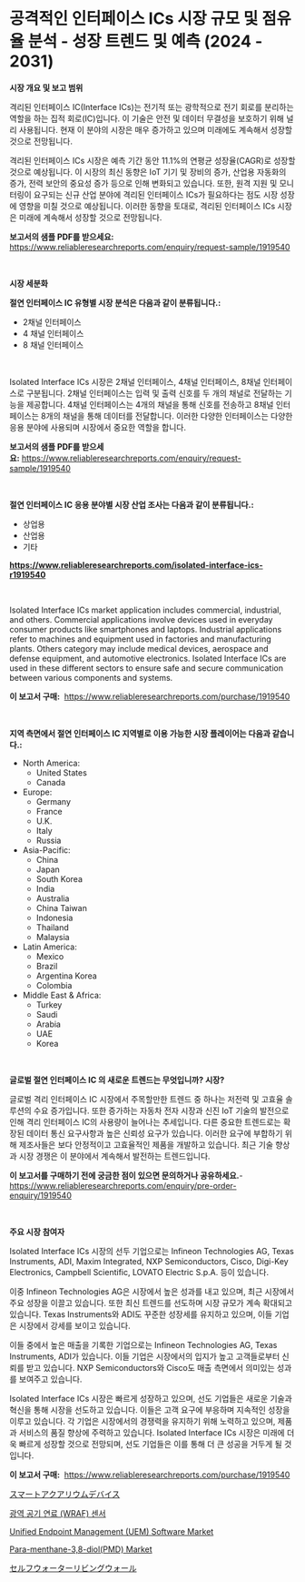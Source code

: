 <p><h1>공격적인 인터페이스 ICs 시장 규모 및 점유율 분석 - 성장 트렌드 및 예측 (2024 - 2031)</h1></p><p><strong>시장 개요 및 보고 범위</strong></p>
<p><p>격리된 인터페이스 IC(Interface ICs)는 전기적 또는 광학적으로 전기 회로를 분리하는 역할을 하는 집적 회로(IC)입니다. 이 기술은 안전 및 데이터 무결성을 보호하기 위해 널리 사용됩니다. 현재 이 분야의 시장은 매우 증가하고 있으며 미래에도 계속해서 성장할 것으로 전망됩니다.</p><p>격리된 인터페이스 ICs 시장은 예측 기간 동안 11.1%의 연평균 성장율(CAGR)로 성장할 것으로 예상됩니다. 이 시장의 최신 동향은 IoT 기기 및 장비의 증가, 산업용 자동화의 증가, 전력 보안의 중요성 증가 등으로 인해 변화되고 있습니다. 또한, 원격 지원 및 모니터링이 요구되는 신규 산업 분야에 격리된 인터페이스 ICs가 필요하다는 점도 시장 성장에 영향을 미칠 것으로 예상됩니다. 이러한 동향을 토대로, 격리된 인터페이스 ICs 시장은 미래에 계속해서 성장할 것으로 전망됩니다.</p></p>
<p><strong>보고서의 샘플 PDF를 받으세요:</strong> <a href="https://www.reliableresearchreports.com/enquiry/request-sample/1919540">https://www.reliableresearchreports.com/enquiry/request-sample/1919540</a></p>
<p>&nbsp;</p>
<p><strong>시장 세분화</strong></p>
<p><strong>절연 인터페이스 IC 유형별 시장 분석은 다음과 같이 분류됩니다.:</strong></p>
<p><ul><li>2채널 인터페이스</li><li>4 채널 인터페이스</li><li>8 채널 인터페이스</li></ul></p>
<p>&nbsp;</p>
<p><p>Isolated Interface ICs 시장은 2채널 인터페이스, 4채널 인터페이스, 8채널 인터페이스로 구분됩니다. 2채널 인터페이스는 입력 및 출력 신호를 두 개의 채널로 전달하는 기능을 제공합니다. 4채널 인터페이스는 4개의 채널을 통해 신호를 전송하고 8채널 인터페이스는 8개의 채널을 통해 데이터를 전달합니다. 이러한 다양한 인터페이스는 다양한 응용 분야에 사용되며 시장에서 중요한 역할을 합니다.</p></p>
<p><strong>보고서의 샘플 PDF를 받으세요:</strong>&nbsp;<a href="https://www.reliableresearchreports.com/enquiry/request-sample/1919540">https://www.reliableresearchreports.com/enquiry/request-sample/1919540</a></p>
<p>&nbsp;</p>
<p><strong> 절연 인터페이스 IC 응용 분야별 시장 산업 조사는 다음과 같이 분류됩니다.:</strong></p>
<p><ul><li>상업용</li><li>산업용</li><li>기타</li></ul></p>
<p><strong><a href="https://www.reliableresearchreports.com/isolated-interface-ics-r1919540">https://www.reliableresearchreports.com/isolated-interface-ics-r1919540</a></strong></p>
<p>&nbsp;</p>
<p><p>Isolated Interface ICs market application includes commercial, industrial, and others. Commercial applications involve devices used in everyday consumer products like smartphones and laptops. Industrial applications refer to machines and equipment used in factories and manufacturing plants. Others category may include medical devices, aerospace and defense equipment, and automotive electronics. Isolated Interface ICs are used in these different sectors to ensure safe and secure communication between various components and systems.</p></p>
<p><strong>이 보고서 구매:</strong>&nbsp; <a href="https://www.reliableresearchreports.com/purchase/1919540">https://www.reliableresearchreports.com/purchase/1919540</a></p>
<p>&nbsp;</p>
<p><strong>지역 측면에서 절연 인터페이스 IC 지역별로 이용 가능한 시장 플레이어는 다음과 같습니다.:</strong></p>
<p><ul>
    <li>
        North America:
        <ul>
            <li>United States</li>
            <li>Canada</li>
        </ul>
    </li>
    <li>
        Europe:
        <ul>
            <li>Germany</li>
            <li>France</li>
            <li>U.K.</li>
            <li>Italy</li>
            <li>Russia</li>
        </ul>
    </li>
    <li>
        Asia-Pacific:
        <ul>
            <li>China</li>
            <li>Japan</li>
            <li>South Korea</li>
            <li>India</li>
            <li>Australia</li>
            <li>China Taiwan</li>
            <li>Indonesia</li>
            <li>Thailand</li>
            <li>Malaysia</li>
        </ul>
    </li>
    <li>
        Latin America:
        <ul>
            <li>Mexico</li>
            <li>Brazil</li>
            <li>Argentina Korea</li>
            <li>Colombia</li>
        </ul>
    </li>
    <li>
        Middle East & Africa:
        <ul>
            <li>Turkey</li>
            <li>Saudi</li>
            <li>Arabia</li>
            <li>UAE</li>
            <li>Korea</li>
        </ul>
    </li>
    </ul></p>
<p>&nbsp;</p>
<p><strong>글로벌 절연 인터페이스 IC 의 새로운 트렌드는 무엇입니까? 시장?</strong></p>
<p><p>글로벌 격리 인터페이스 IC 시장에서 주목할만한 트렌드 중 하나는 저전력 및 고효율 솔루션의 수요 증가입니다. 또한 증가하는 자동차 전자 시장과 신진 IoT 기술의 발전으로 인해 격리 인터페이스 IC의 사용량이 늘어나는 추세입니다. 다른 중요한 트렌드로는 확장된 데이터 통신 요구사항과 높은 신뢰성 요구가 있습니다. 이러한 요구에 부합하기 위해 제조사들은 보다 안정적이고 고효율적인 제품을 개발하고 있습니다. 최근 기술 향상과 시장 경쟁은 이 분야에서 계속해서 발전하는 트렌드입니다.</p></p>
<p><strong>이 보고서를 구매하기 전에 궁금한 점이 있으면 문의하거나 공유하세요.</strong>- <a href="https://www.reliableresearchreports.com/enquiry/pre-order-enquiry/1919540">https://www.reliableresearchreports.com/enquiry/pre-order-enquiry/1919540</a></p>
<p>&nbsp;</p>
<p><strong>주요 시장 참여자</strong></p>
<p><p>Isolated Interface ICs 시장의 선두 기업으로는 Infineon Technologies AG, Texas Instruments, ADI, Maxim Integrated, NXP Semiconductors, Cisco, Digi-Key Electronics, Campbell Scientific, LOVATO Electric S.p.A. 등이 있습니다.</p><p>이중 Infineon Technologies AG은 시장에서 높은 성과를 내고 있으며, 최근 시장에서 주요 성장을 이끌고 있습니다. 또한 최신 트렌드를 선도하며 시장 규모가 계속 확대되고 있습니다. Texas Instruments와 ADI도 꾸준한 성장세를 유지하고 있으며, 이들 기업은 시장에서 강세를 보이고 있습니다.</p><p>이들 중에서 높은 매출을 기록한 기업으로는 Infineon Technologies AG, Texas Instruments, ADI가 있습니다. 이들 기업은 시장에서의 입지가 높고 고객들로부터 신뢰를 받고 있습니다. NXP Semiconductors와 Cisco도 매출 측면에서 의미있는 성과를 보여주고 있습니다.</p><p>Isolated Interface ICs 시장은 빠르게 성장하고 있으며, 선도 기업들은 새로운 기술과 혁신을 통해 시장을 선도하고 있습니다. 이들은 고객 요구에 부응하며 지속적인 성장을 이루고 있습니다. 각 기업은 시장에서의 경쟁력을 유지하기 위해 노력하고 있으며, 제품과 서비스의 품질 향상에 주력하고 있습니다. Isolated Interface ICs 시장은 미래에 더욱 빠르게 성장할 것으로 전망되며, 선도 기업들은 이를 통해 더 큰 성공을 거두게 될 것입니다.</p></p>
<p><strong>이 보고서 구매:</strong>&nbsp;&nbsp;<a href="https://www.reliableresearchreports.com/purchase/1919540">https://www.reliableresearchreports.com/purchase/1919540</a></p>
<p><p><a href="https://github.com/deonnorth8/Market-Research-Report-List-1/blob/main/4307651113193.md">スマートアクアリウムデバイス</a></p><p><a href="https://github.com/JosefaRice/Market-Research-Report-List-1/blob/main/5536991107635.md">광역 공기 연료 (WRAF) 센서</a></p><p><a href="https://github.com/HenrietteMills1/Market-Research-Report-List-1/blob/main/unified-endpoint-management-uem-software-market.md">Unified Endpoint Management (UEM) Software Market</a></p><p><a href="https://github.com/marthawweekle/Market-Research-Report-List-1/blob/main/para-menthane-38-diolpmd-market.md">Para-menthane-3,8-diol(PMD) Market</a></p><p><a href="https://github.com/Sophiaard2003/Market-Research-Report-List-2/blob/main/5454597113192.md">セルフウォーターリビングウォール</a></p></p>